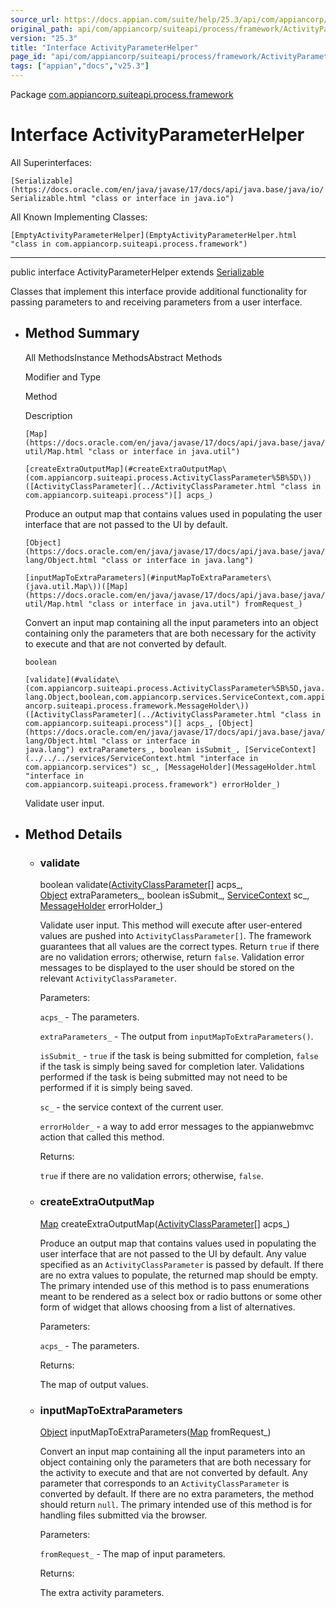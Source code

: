 ```yaml
---
source_url: https://docs.appian.com/suite/help/25.3/api/com/appiancorp/suiteapi/process/framework/ActivityParameterHelper.html
original_path: api/com/appiancorp/suiteapi/process/framework/ActivityParameterHelper.html
version: "25.3"
title: "Interface ActivityParameterHelper"
page_id: "api/com/appiancorp/suiteapi/process/framework/ActivityParameterHelper"
tags: ["appian","docs","v25.3"]
---
```



Package [com.appiancorp.suiteapi.process.framework](package-summary.html)

# Interface ActivityParameterHelper

All Superinterfaces:

`[Serializable](https://docs.oracle.com/en/java/javase/17/docs/api/java.base/java/io/Serializable.html "class or interface in java.io")`

All Known Implementing Classes:

`[EmptyActivityParameterHelper](EmptyActivityParameterHelper.html "class in com.appiancorp.suiteapi.process.framework")`

* * *

public interface ActivityParameterHelper extends [Serializable](https://docs.oracle.com/en/java/javase/17/docs/api/java.base/java/io/Serializable.html "class or interface in java.io")

Classes that implement this interface provide additional functionality for passing parameters to and receiving parameters from a user interface.

-   ## Method Summary

    All MethodsInstance MethodsAbstract Methods

    Modifier and Type

    Method

    Description

    `[Map](https://docs.oracle.com/en/java/javase/17/docs/api/java.base/java/util/Map.html "class or interface in java.util")`

    `[createExtraOutputMap](#createExtraOutputMap\(com.appiancorp.suiteapi.process.ActivityClassParameter%5B%5D\))([ActivityClassParameter](../ActivityClassParameter.html "class in com.appiancorp.suiteapi.process")[] acps_)`

    Produce an output map that contains values used in populating the user interface that are not passed to the UI by default.

    `[Object](https://docs.oracle.com/en/java/javase/17/docs/api/java.base/java/lang/Object.html "class or interface in java.lang")`

    `[inputMapToExtraParameters](#inputMapToExtraParameters\(java.util.Map\))([Map](https://docs.oracle.com/en/java/javase/17/docs/api/java.base/java/util/Map.html "class or interface in java.util") fromRequest_)`

    Convert an input map containing all the input parameters into an object containing only the parameters that are both necessary for the activity to execute and that are not converted by default.

    `boolean`

    `[validate](#validate\(com.appiancorp.suiteapi.process.ActivityClassParameter%5B%5D,java.lang.Object,boolean,com.appiancorp.services.ServiceContext,com.appiancorp.suiteapi.process.framework.MessageHolder\))([ActivityClassParameter](../ActivityClassParameter.html "class in com.appiancorp.suiteapi.process")[] acps_, [Object](https://docs.oracle.com/en/java/javase/17/docs/api/java.base/java/lang/Object.html "class or interface in java.lang") extraParameters_, boolean isSubmit_, [ServiceContext](../../../services/ServiceContext.html "interface in com.appiancorp.services") sc_, [MessageHolder](MessageHolder.html "interface in com.appiancorp.suiteapi.process.framework") errorHolder_)`

    Validate user input.

-   ## Method Details

    -   ### validate

        boolean validate([ActivityClassParameter](../ActivityClassParameter.html "class in com.appiancorp.suiteapi.process")\[\] acps\_, [Object](https://docs.oracle.com/en/java/javase/17/docs/api/java.base/java/lang/Object.html "class or interface in java.lang") extraParameters\_, boolean isSubmit\_, [ServiceContext](../../../services/ServiceContext.html "interface in com.appiancorp.services") sc\_, [MessageHolder](MessageHolder.html "interface in com.appiancorp.suiteapi.process.framework") errorHolder\_)

        Validate user input. This method will execute after user-entered values are pushed into `ActivityClassParameter[]`. The framework guarantees that all values are the correct types. Return `true` if there are no validation errors; otherwise, return `false`. Validation error messages to be displayed to the user should be stored on the relevant `ActivityClassParameter`.

        Parameters:

        `acps_` - The parameters.

        `extraParameters_` - The output from `inputMapToExtraParameters()`.

        `isSubmit_` - `true` if the task is being submitted for completion, `false` if the task is simply being saved for completion later. Validations performed if the task is being submitted may not need to be performed if it is simply being saved.

        `sc_` - the service context of the current user.

        `errorHolder_` - a way to add error messages to the appianwebmvc action that called this method.

        Returns:

        `true` if there are no validation errors; otherwise, `false`.

    -   ### createExtraOutputMap

        [Map](https://docs.oracle.com/en/java/javase/17/docs/api/java.base/java/util/Map.html "class or interface in java.util") createExtraOutputMap([ActivityClassParameter](../ActivityClassParameter.html "class in com.appiancorp.suiteapi.process")\[\] acps\_)

        Produce an output map that contains values used in populating the user interface that are not passed to the UI by default. Any value specified as an `ActivityClassParameter` is passed by default. If there are no extra values to populate, the returned map should be empty. The primary intended use of this method is to pass enumerations meant to be rendered as a select box or radio buttons or some other form of widget that allows choosing from a list of alternatives.

        Parameters:

        `acps_` - The parameters.

        Returns:

        The map of output values.

    -   ### inputMapToExtraParameters

        [Object](https://docs.oracle.com/en/java/javase/17/docs/api/java.base/java/lang/Object.html "class or interface in java.lang") inputMapToExtraParameters([Map](https://docs.oracle.com/en/java/javase/17/docs/api/java.base/java/util/Map.html "class or interface in java.util") fromRequest\_)

        Convert an input map containing all the input parameters into an object containing only the parameters that are both necessary for the activity to execute and that are not converted by default. Any parameter that corresponds to an `ActivityClassParameter` is converted by default. If there are no extra parameters, the method should return `null`. The primary intended use of this method is for handling files submitted via the browser.

        Parameters:

        `fromRequest_` - The map of input parameters.

        Returns:

        The extra activity parameters.